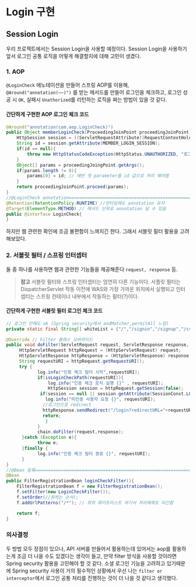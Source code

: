 # Login 구현
##  Session Login
우리 프로젝트에서는 Session Login을 사용할 예정이다. 
Session Login을 사용하기 앞서 로그인 공통 로직을 어떻게 해결할지에 대해 고민이 생겼다.
###  1. AOP
```@LoginCheck``` 애노테이션을 만들어 스프링 AOP를 이용해, ```@Around("annotation(~~)")``` 를 받는 메서드를 만들어 로그인을 체크하고, 로그인 성공 시 ```OK```, 실패시 ```Unathorized```를 리턴하는 로직을 짜는 방법이 있을 것 같다. 

#### 간단하게 구현한 AOP 로그인 체크 코드 
```java
@Around("annotation(com.aop.LoginCheck)")
public Object memberLoginCheck(ProceedingJoinPoint proceedingJoinPoint){
	HttpSession session = ((ServletRequestAttribute)(RequestContextHolder.currentRequestAttribute())).getRequest().getSession();
	String id = session.getAttribute(MEMBER_LOGIN_SESSION);
	if(id == null){
		throw new HttpStatusCodeException(HttpStatus.UNAUTHORIZED, "로그인 확인");
	}
	Object[] params = proceedingJoingPoint.getArgs();
	if(params.length != 0){
		params[0] = id; // 매번 첫 parameter를 id 값으로 처리 해야함 
	}
	return proceedingJoinPoint.proceed(params);
}
//@LoginCheck annotation=========================================================
@Retention(RetentionPolicy.RUNTIME) //런타임에도 annotation 유지
@Target(ElementType.METHOD) // 메서드 단위로 annotation 달 수 있음
public @interface LoginCheck{
}
```
하지만 웹 관련한 확인에 조금 불편함이 느껴지긴 한다. 그래서 서블릿 필터 활용을 고려해보았다.

### 2. 서블릿 필터 / 스프링 인터셉터
둘 중 하나를 사용하면 웹과 관련한 기능들을 제공해준다 ```request, response``` 등.
> **참고**
> 서블릿 필터와 스프링 인터셉터는 엄연히 다른 기능이다. 
> 서플릿 필터는 DispatcherServlet 작동 이전에 WAS와 가장 가까운 위치에서 실행되고
> 인터셉터는 스프링 컨테이너 내부에서 작동하는 필터(?)이다.

#### 간단하게 구현한 서블릿 필터 로그인 체크 코드 
```java
// 로그인 안해도 ok (Spring security에서 andMatcher,permitAll 느낌)
private static final String[] whiteList = {"/","/signin","/signup","/css/*"};

@Override // Filter 클래스 오버라이드  
public void doFilter(ServletRequest request, ServletResponse response, FilterChain chain) throws IOException, ServletException {  
	 HttpServletRequest httpRequest = (HttpServletRequest) request;  
	 HttpServletResponse httpResponse = (HttpServletResponse) response;  
	 String requestURI = httpRequest.getRequestURI();  
	 try {  
	        log.info("인증 체크 필터 시작",requestURI);  
			if(isLoginCheckPath(requestURI)){  
	            log.info("인증 체크 로직 실행 {}" , requestURI);  
				HttpSession session = httpRequest.getSession(false);  
			 if(session == null || session.getAttribute(SessionConst.LOGIN_MEMBER) == null){  
	           log.info("미인증 사용자 요청 {}", requestURI);  
			  //로그인으로 redirect  
			  httpResponse.sendRedirect("/login?redirectURL="+requestURI);  
			  return;  
			   }  
	        }  
	        chain.doFilter(request,response);  
	  }catch (Exception e){  
	        throw e;  
	  }finally {  
	        log.info("인증 체크 필터 종료 {}", requestURI);  
	  }  
}
//@Bean 등록==============================================================
@Bean
public FilterRegistrationBean loginCheckFilter(){
	FilterRegistrationBean f = new FilterRegistrationBean();
	f.setFilter(new LoginCheckFilter());
	f.setOrder(//원하는 순서);
	f.addUrlPatterns("/*"); // 위의 화이트리스트 여기서 처리해줘도 되긴함

	return f;
}
```

### 의사결정
두 방법 모두 장점이 있으나, API 서버를 만들어서 활용하는데 있어서는 aop를 활용하는게 조금 더 나을 수도 있겠다는 생각이 들고, 만약 filter 방식을 사용할 것이라면 Spring security 활용을 고민해야 할 것 같다. 
소셜 로그인 기능을 고려하고 있기때문에 Spring security 사용이 거의 필수적인 상황에서 우선 나는 ```filter or interceptor```에서 로그인 공통 처리를 진행하는 것이 더 나을 것 같다고 생각했다.
